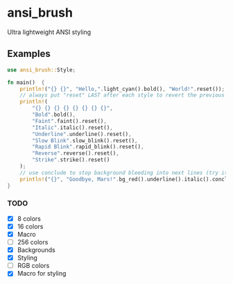 # ansi_brush

Ultra lightweight ANSI styling

## Examples

```rust
use ansi_brush::Style;

fn main()  {
    println!("{} {}", "Hello,".light_cyan().bold(), "World!".reset());
    // always put "reset" LAST after each style to revert the previous line's styles
    println!(
        "{} {} {} {} {} {} {} {}",
        "Bold".bold(),
        "Faint".faint().reset(),
        "Italic".italic().reset(),
        "Underline".underline().reset(),
        "Slow Blink".slow_blink().reset(),
        "Rapid Blink".rapid_blink().reset(),
        "Reverse".reverse().reset(),
        "Strike".strike().reset()
    );
    // use conclude to stop background bleeding into next lines (try it without conclude!)
    println!("{}", "Goodbye, Mars!".bg_red().underline().italic().conclude().reset());
}
```

### TODO

- [x] 8 colors
- [x] 16 colors
- [x] Macro
- [ ] 256 colors
- [x] Backgrounds
- [x] Styling
- [ ] RGB colors
- [x] Macro for styling